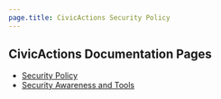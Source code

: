 ```yaml
---
page.title: CivicActions Security Policy
---
```


## CivicActions Documentation Pages

- [Security Policy](https://github.com/CivicActions/security-policy)
- [Security Awareness and Tools](https://github.com/CivicActions/security-policy/blob/master/tools.md)
